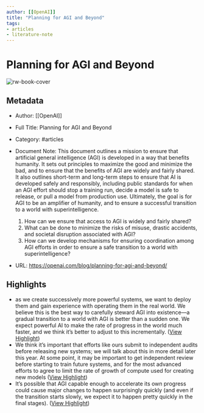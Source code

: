 ```yaml
---
author: [[OpenAI]]
title: "Planning for AGI and Beyond"
tags: 
- articles
- literature-note
---
```

# Planning for AGI and Beyond

![rw-book-cover](https://openai.com/content/images/2023/02/our-intentions.jpg)

## Metadata
- Author: [[OpenAI]]
- Full Title: Planning for AGI and Beyond
- Category: #articles
- Document Note: This document outlines a mission to ensure that artificial general intelligence (AGI) is developed in a way that benefits humanity. It sets out principles to maximize the good and minimize the bad, and to ensure that the benefits of AGI are widely and fairly shared. It also outlines short-term and long-term steps to ensure that AI is developed safely and responsibly, including public standards for when an AGI effort should stop a training run, decide a model is safe to release, or pull a model from production use. Ultimately, the goal is for AGI to be an amplifier of humanity, and to ensure a successful transition to a world with superintelligence.
   1. How can we ensure that access to AGI is widely and fairly shared?
   2. What can be done to minimize the risks of misuse, drastic accidents, and societal disruption associated with AGI?
   3. How can we develop mechanisms for ensuring coordination among AGI efforts in order to ensure a safe transition to a world with superintelligence?
   
- URL: https://openai.com/blog/planning-for-agi-and-beyond/

## Highlights
- as we create successively more powerful systems, we want to deploy them and gain experience with operating them in the real world. We believe this is the best way to carefully steward AGI into existence—a gradual transition to a world with AGI is better than a sudden one. We expect powerful AI to make the rate of progress in the world much faster, and we think it’s better to adjust to this incrementally. ([View Highlight](https://read.readwise.io/read/01gt2w4c027tz3t0tf6am47ghh))
- We think it’s important that efforts like ours submit to independent audits before releasing new systems; we will talk about this in more detail later this year. At some point, it may be important to get independent review before starting to train future systems, and for the most advanced efforts to agree to limit the rate of growth of compute used for creating new models ([View Highlight](https://read.readwise.io/read/01gt2wa5m5m9n4zsj2j3ck6wp5))
- It’s possible that AGI capable enough to accelerate its own progress could cause major changes to happen surprisingly quickly (and even if the transition starts slowly, we expect it to happen pretty quickly in the final stages). ([View Highlight](https://read.readwise.io/read/01gt2wbb8ktq44ejbs8gcs6z6n))
